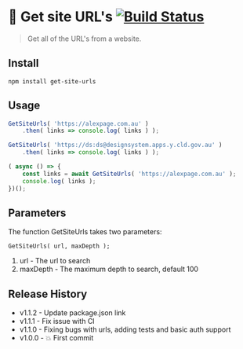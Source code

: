 🔗 Get site URL's   [![Build Status](https://travis-ci.org/alex-page/get-site-urls.svg?branch=master)](https://travis-ci.org/alex-page/get-site-urls)
==============

> Get all of the URL's from a website.


## Install

```console
npm install get-site-urls
```


## Usage

```js
GetSiteUrls( 'https://alexpage.com.au' )
	.then( links => console.log( links ) );

GetSiteUrls( 'https://ds:ds@designsystem.apps.y.cld.gov.au' )
	.then( links => console.log( links ) );

( async () => {
	const links = await GetSiteUrls( 'https://alexpage.com.au' );
	console.log( links );
})();
```


## Parameters

The function GetSiteUrls takes two parameters:

```
GetSiteUrls( url, maxDepth );
```

1. url - The url to search
1. maxDepth - The maximum depth to search, default 100


## Release History

* v1.1.2 - Update package.json link
* v1.1.1 - Fix issue with CI
* v1.1.0 - Fixing bugs with urls, adding tests and basic auth support
* v1.0.0 - 💥 First commit
